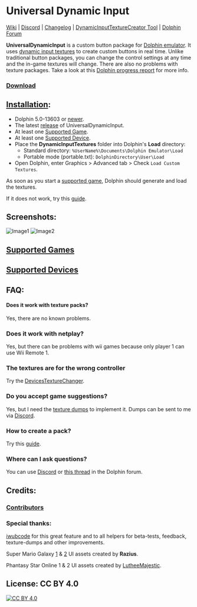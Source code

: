 # Universal Dynamic Input
[Wiki](https://github.com/Venomalia/UniversalDynamicInput/wiki) | [Discord](https://discord.gg/vEQYMPxgSR) | [Changelog](https://github.com/Venomalia/UniversalDynamicInput/blob/main/Changelog.md) | [DynamicInputTextureCreator Tool](https://github.com/Venomalia/DolphinDynamicInputTextureCreator/releases) | [Dolphin Forum](https://forums.dolphin-emu.org/Thread-universal-dynamic-input-texture-pack)

**UniversalDynamicInput** is a custom button package for [Dolphin emulator](https://dolphin-emu.org/). It uses [dynamic input textures](https://forums.dolphin-emu.org/Thread-introducing-dynamic-input-textures-a-new-feature-for-controller-icons) to create custom buttons in real time. Unlike traditional button packages, you can change the control settings at any time and the in-game textures will change. There are also no problems with texture packages. Take a look at this [Dolphin progress report](https://dolphin-emu.org/blog/2020/12/10/dolphin-progress-report-october-2020/#50-12801-dynamic-input-textures-by-iwubcode) for more info.

### [Download](https://github.com/Venomalia/UniversalDynamicInput/releases)

##  [Installation](https://github.com/Venomalia/UniversalDynamicInput/wiki/Installation):
- Dolphin 5.0-13603 or [newer](https://de.dolphin-emu.org/download/).
- The latest [release](https://github.com/Venomalia/UniversalDynamicInput/releases) of UniversalDynamicInput.
- At least one [Supported Game](https://github.com/Venomalia/UniversalDynamicInput/wiki/Supported-games).
- At least one [Supported Device](https://github.com/Venomalia/UniversalDynamicInput/wiki/Supported-Inputs-Devices).
- Place the **DynamicInputTextures** folder into Dolphin's **Load** directory:
  - Standard directory: `%UserName%\Documents\Dolphin Emulator\Load`
  - Portable mode (portable.txt): `DolphinDirectory\User\Load`
- Open Dolphin, enter Graphics > Advanced tab > Check `Load Custom Textures`.

As soon as you start a [supported game](https://github.com/Venomalia/UniversalDynamicInput/wiki/Supported-games), Dolphin should generate and load the textures.

If it does not work, try this [guide](https://github.com/Venomalia/UniversalDynamicInput/wiki/Problem-solving).

##  Screenshots:
![Image1](https://i.imgur.com/WIxE3IZ.jpg "Image1")
![Image2](https://i.imgur.com/3pcxh5P.jpg "Image2")

## [Supported Games](https://github.com/Venomalia/UniversalDynamicInput/wiki/Supported-games)
## [Supported Devices](https://github.com/Venomalia/UniversalDynamicInput/wiki/Supported-Inputs-Devices)

## FAQ:
#### Does it work with texture packs?
Yes, there are no known problems.

### Does it work with netplay?
Yes, but there can be problems with wii games because only player 1 can use Wii Remote 1.

### The textures are for the wrong controller
Try the [DevicesTextureChanger](https://github.com/Venomalia/UniversalDynamicInput/wiki/Supported-Inputs-Devices#devicestexturechanger).

### Do you accept game suggestions?
Yes, but I need the [texture dumps](https://github.com/Venomalia/UniversalDynamicInput/wiki/Dumping-Textures) to implement it. Dumps can be sent to me via [Discord](https://discord.gg/vEQYMPxgSR).

### How to create a pack?
Try this [guide](https://github.com/Venomalia/UniversalDynamicInput/wiki/Create-a-Package).

### Where can I ask questions?
You can use [Discord](https://discord.gg/vEQYMPxgSR) or [this thread](https://forums.dolphin-emu.org/Thread-universal-dynamic-input-texture-pack) in the Dolphin forum.

## Credits:
### [Contributors](https://github.com/Venomalia/UniversalDynamicInput/graphs/contributors)

### Special thanks:
[iwubcode](https://github.com/iwubcode) for this great feature and to all helpers for beta-tests, feedback, texture-dumps and other improvements.

Super Mario Galaxy [1](https://forums.dolphin-emu.org/Thread-super-mario-galaxy-1-hd-texture-mod) & [2](https://forums.dolphin-emu.org/Thread-super-mario-galaxy-2-hd-texture-mod) UI assets created by **Razius**.

Phantasy Star Online 1 & 2 UI assets created by [LutheeMajestic](https://forums.dolphin-emu.org/Thread-phantasy-star-online-episode-i-ii-hd-ui-project).

## License: CC BY 4.0
[![CC BY 4.0](https://i.creativecommons.org/l/by/4.0/88x31.png)](https://creativecommons.org/licenses/by/4.0/)
